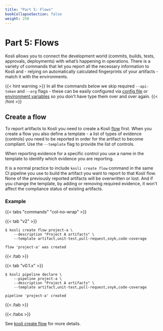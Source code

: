 ```yaml
---
title: "Part 5: Flows"
bookCollapseSection: false
weight: 250
---
```

# Part 5: Flows

Kosli allows you to connect the development world (commits, builds, tests, approvals, deployments) with what’s happening in operations. There is a variety of commands that let you report all the necessary information to Kosli and - relying on automatically calculated fingerprints of your artifacts - match it with the environments.

{{< hint warning >}}
In all the commands below we skip required `--api-token` and `--org` flags - these can be easily configured via [config file](/getting_started/install/#assigning-flags-via-config-files) or [environment variables](/getting_started/install/#assigning-flags-via-environment-variables) so you don't have type them over and over again.
{{< /hint >}}

## Create a flow

To report artifacts to Kosli you need to create a Kosli [flow](understand_kosli/concepts/#flow) first. When you create a flow you also define a template - a list of types of evidence (controls) you need to be reported in order for the artifact to become compliant. Use the `--template` flag to provide the list of controls. 

When reporting evidence for a specific control you use a name in the template to identify which evidence you are reporting.

It is a normal practice to include `kosli create flow` command in the same CI pipeline you use to build the artifact you want to report to that Kosli flow. None of the previously reported artifacts will be overwritten or lost. And if you change the template, by adding or removing required evidence, it won't affect the compliance status of existing artifacts.

### Example

{{< tabs "commands" "col-no-wrap" >}}

{{< tab "v2" >}}
```
$ kosli create flow project-a \
	--description "Project A artifacts" \
	--template artifact,unit-test,pull-request,snyk,code-coverage

flow 'project-a' was created
```
{{< /tab >}}

{{< tab "v0.1.x" >}}
```
$ kosli pipeline declare \
	--pipeline project-a \
	--description "Project A artifacts" \
	--template artifact,unit-test,pull-request,snyk,code-coverage

pipeline 'project-a' created
```
{{< /tab >}}

{{< /tabs >}}

See [kosli create flow](/client_reference/kosli_create_flow/) for more details. 
